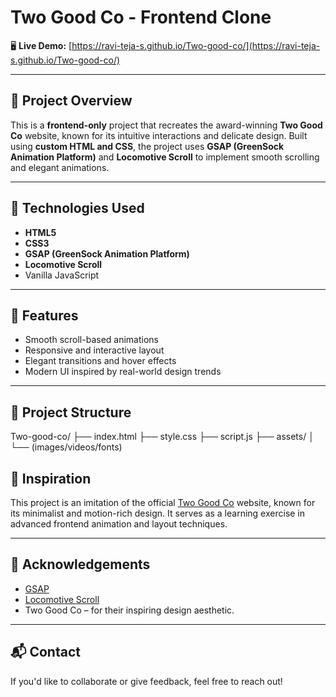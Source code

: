 # Two Good Co - Frontend Clone

🖥️ **Live Demo:** [https://ravi-teja-s.github.io/Two-good-co/](https://ravi-teja-s.github.io/Two-good-co/)

---

## 📌 Project Overview

This is a **frontend-only** project that recreates the award-winning **Two Good Co** website, known for its intuitive interactions and delicate design. Built using **custom HTML and CSS**, the project uses **GSAP (GreenSock Animation Platform)** and **Locomotive Scroll** to implement smooth scrolling and elegant animations.

---

## 🚀 Technologies Used

- **HTML5**
- **CSS3**
- **GSAP (GreenSock Animation Platform)**
- **Locomotive Scroll**
- Vanilla JavaScript

---

## 🎯 Features

- Smooth scroll-based animations
- Responsive and interactive layout
- Elegant transitions and hover effects
- Modern UI inspired by real-world design trends

---

## 📁 Project Structure

Two-good-co/
├── index.html
├── style.css
├── script.js
├── assets/
│ └── (images/videos/fonts)


## 📝 Inspiration

This project is an imitation of the official [Two Good Co](https://www.twogood.com.au/) website, known for its minimalist and motion-rich design.
It serves as a learning exercise in advanced frontend animation and layout techniques.

---

## 🙌 Acknowledgements

- [GSAP](https://greensock.com/gsap/)
- [Locomotive Scroll](https://locomotivemtl.github.io/locomotive-scroll/)
- Two Good Co – for their inspiring design aesthetic.

---

## 📬 Contact

If you'd like to collaborate or give feedback, feel free to reach out!

